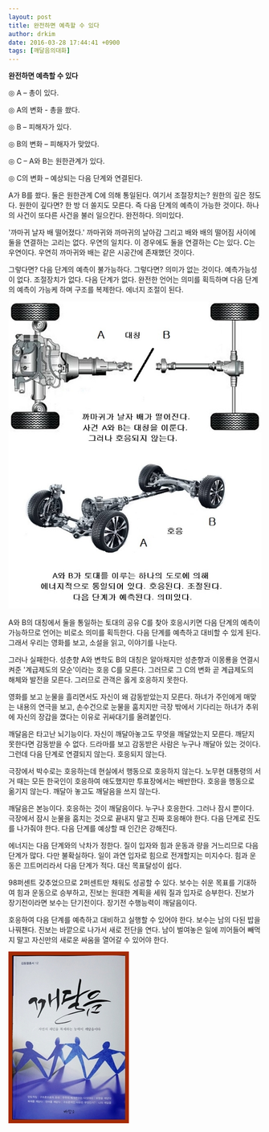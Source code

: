 ```yaml
---
layout: post
title: 완전하면 예측할 수 있다
author: drkim
date: 2016-03-28 17:44:41 +0900
tags: [깨달음의대화]
---
```

**완전하면 예측할 수 있다**

  


◎ A – 총이 있다.  
      
◎ A의 변화 - 총을 쐈다. 

  


◎ B – 피해자가 있다.  
      
◎ B의 변화 – 피해자가 맞았다. 

  


◎ C – A와 B는 원한관계가 있다.  
      
◎ C의 변화 – 예상되는 다음 단계와 연결된다. 

  


A가 B를 쐈다. 둘은 원한관계 C에 의해 통일된다. 여기서 조절장치는? 원한의 깊은 정도다. 원한이 깊다면? 한 방 더 쏠지도 모른다. 즉 다음 단계의 예측이 가능한 것이다. 하나의 사건이 또다른 사건을 불러 일으킨다. 완전하다. 의미있다.

  


'까마귀 날자 배 떨어졌다.' 까마귀와 까마귀의 날아감 그리고 배와 배의 떨어짐 사이에 둘을 연결하는 고리는 없다. 우연의 일치다. 이 경우에도 둘을 연결하는 C는 있다. C는 우연이다. 우연히 까마귀와 배는 같은 시공간에 존재했던 것이다.

  


그렇다면? 다음 단계의 예측이 불가능하다. 그렇다면? 의미가 없는 것이다. 예측가능성이 없다. 조절장치가 없다. 다음 단계가 없다. 완전한 언어는 의미를 획득하며 다음 단계의 예측이 가능케 하며 구조를 복제한다. 에너지 조절이 된다. 

  




![](/files/attach/images/198/117/692/a14.jpg)   


  


  

      
A와 B의 대칭에서 둘을 통일하는 토대의 공유 C를 찾아 호응시키면 다음 단계의 예측이 가능하므로 언어는 비로소 의미를 획득한다. 다음 단계를 예측하고 대비할 수 있게 된다. 그래서 우리는 영화를 보고, 소설을 읽고, 이야기를 나눈다.

  


그러나 실패한다. 성춘향 A와 변학도 B의 대칭은 알아채지만 성춘향과 이몽룡을 연결시켜준 '계급제도의 모순'이라는 호응 C를 모른다. 그러므로 그 C의 변화 곧 계급제도의 해체와 발전을 모른다. 그러므로 관객은 옳게 호응하지 못한다. 

  


영화를 보고 눈물을 흘리면서도 자신이 왜 감동받았는지 모른다. 하녀가 주인에게 매맞는 내용의 연극을 보고, 손수건으로 눈물을 훔치지만 극장 밖에서 기다리는 하녀가 추위에 자신의 장갑을 꼈다는 이유로 귀싸대기를 올려붙인다. 

  


깨달음은 타고난 뇌기능이다. 자신이 깨달아놓고도 무엇을 깨달았는지 모른다. 깨닫지 못한다면 감동받을 수 없다. 드라마를 보고 감동받은 사람은 누구나 깨달아 있는 것이다. 그런데 다음 단계로 연결되지 않는다. 호응되지 않는다. 

  


극장에서 박수로는 호응하는데 현실에서 행동으로 호응하지 않는다. 노무현 대통령의 서거 때는 모든 한국인이 호응하여 애도했지만 투표장에서는 배반한다. 호응을 행동으로 옮기지 않는다. 깨달아 놓고도 깨달음을 쓰지 않는다. 

  


깨달음은 본능이다. 호응하는 것이 깨달음이다. 누구나 호응한다. 그러나 잠시 뿐이다. 극장에서 잠시 눈물을 훔치는 것으로 끝내지 말고 진짜 호응해야 한다. 다음 단계로 진도를 나가줘야 한다. 다음 단계를 예상할 때 인간은 강해진다. 

  


에너지는 다음 단계와의 낙차가 정한다. 질이 입자와 힘과 운동과 량을 거느리므로 다음 단계가 많다. 다만 불확실하다. 일이 과연 입자로 힘으로 전개할지는 미지수다. 힘과 운동은 끄트머리라서 다음 단계가 적다. 대신 목표달성이 쉽다. 

  


98퍼센트 갖추었으므로 2퍼센트만 채워도 성공할 수 있다. 보수는 쉬운 목표를 기대하여 힘과 운동으로 승부하고, 진보는 원대한 계획을 세워 질과 입자로 승부한다. 진보가 장기전이라면 보수는 단기전이다. 장기전 수행능력이 깨달음이다.

  


호응하여 다음 단계를 예측하고 대비하고 실행할 수 있어야 한다. 보수는 남의 다된 밥을 나꿔챈다. 진보는 바깥으로 나가서 새로 전단을 연다. 남이 벌여놓은 일에 끼어들어 빼먹지 말고 자신만의 새로운 싸움을 열어갈 수 있어야 한다. 

  



![](/files/attach/images/198/117/692/aDSC01523.JPG)